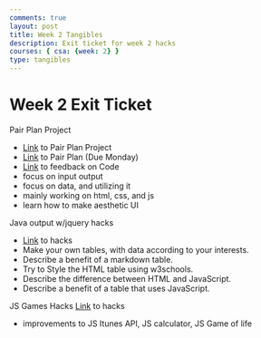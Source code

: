 ```yaml
---
comments: true
layout: post
title: Week 2 Tangibles
description: Exit ticket for week 2 hacks
courses: { csa: {week: 2} }
type: tangibles
---
```


# Week 2 Exit Ticket
Pair Plan Project
- [Link](https://vivianknee.github.io/VivianCSA//2023/09/06/pairplan.html) to Pair Plan Project
- [Link](https://github.com/vivianknee/FastPages/issues/49#issue-1881165198) to Pair Plan (Due Monday)
- [Link]() to feedback on Code
- focus on input output
- focus on data, and utilizing it
- mainly working on html, css, and js
- learn how to make aesthetic UI 

Java output w/jquery hacks
- [Link](https://vivianknee.github.io/VivianCSA//c3.0/c3.1/c4.1/2023/09/06/javascript-output-jquery_IPYNB_2_.html) to hacks
- Make your own tables, with data according to your interests.
- Describe a benefit of a markdown table.
- Try to Style the HTML table using w3schools.
- Describe the difference between HTML and JavaScript.
- Describe a benefit of a table that uses JavaScript.

JS Games Hacks
[Link](https://vivianknee.github.io/VivianCSA//2023/09/06/jsGamesHacks.html) to hacks
- improvements to JS Itunes API, JS calculator, JS Game of life


